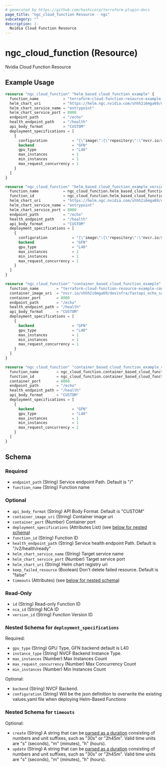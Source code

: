 ```yaml
---
# generated by https://github.com/hashicorp/terraform-plugin-docs
page_title: "ngc_cloud_function Resource - ngc"
subcategory: ""
description: |-
  Nvidia Cloud Function Resource
---
```


# ngc_cloud_function (Resource)

Nvidia Cloud Function Resource

## Example Usage

```terraform
resource "ngc_cloud_function" "helm_based_cloud_function_example" {
  function_name           = "terraform-cloud-function-resource-example-helm"
  helm_chart_uri          = "https://helm.ngc.nvidia.com/shhh2i6mga69/devinfra/charts/inference-test-0.1.tgz"
  helm_chart_service_name = "entrypoint"
  helm_chart_service_port = 8000
  endpoint_path           = "/echo"
  health_endpoint_path    = "/health"
  api_body_format         = "CUSTOM"
  deployment_specifications = [
    {
      configuration           = "{\"image\":{\"repository\":\"nvcr.io/shhh2i6mga69/devinfra/fastapi_echo_sample\",\"tag\":\"latest\"}}",
      backend                 = "GFN"
      gpu_type                = "L40"
      max_instances           = 1
      min_instances           = 1
      max_request_concurrency = 1
    }
  ]
}

resource "ngc_cloud_function" "helm_based_cloud_function_example_version" {
  function_name           = ngc_cloud_function.helm_based_cloud_function_example.function_name
  function_id             = ngc_cloud_function.helm_based_cloud_function_example.id
  helm_chart_uri          = "https://helm.ngc.nvidia.com/shhh2i6mga69/devinfra/charts/inference-test-0.1.tgz"
  helm_chart_service_name = "entrypoint"
  helm_chart_service_port = 8000
  endpoint_path           = "/echo"
  health_endpoint_path    = "/health"
  api_body_format         = "CUSTOM"
  deployment_specifications = [
    {
      configuration           = "{\"image\":{\"repository\":\"nvcr.io/shhh2i6mga69/devinfra/fastapi_echo_sample\",\"tag\":\"latest\"}}",
      backend                 = "GFN"
      gpu_type                = "L40"
      max_instances           = 1
      min_instances           = 1
      max_request_concurrency = 1
    }
  ]
}

resource "ngc_cloud_function" "container_based_cloud_function_example" {
  function_name        = "terraform-cloud-function-resource-example-container"
  container_image_uri  = "nvcr.io/shhh2i6mga69/devinfra/fastapi_echo_sample:latest"
  container_port       = 8000
  endpoint_path        = "/echo"
  health_endpoint_path = "/health"
  api_body_format      = "CUSTOM"
  deployment_specifications = [
    {
      backend                 = "GFN"
      gpu_type                = "L40"
      max_instances           = 1
      min_instances           = 1
      max_request_concurrency = 1
    }
  ]
}

resource "ngc_cloud_function" "container_based_cloud_function_example_version" {
  function_name        = ngc_cloud_function.container_based_cloud_function_example.function_name
  function_id          = ngc_cloud_function.container_based_cloud_function_example.id
  container_port       = 8000
  endpoint_path        = "/echo"
  health_endpoint_path = "/health"
  api_body_format      = "CUSTOM"
  deployment_specifications = [
    {
      backend                 = "GFN"
      gpu_type                = "L40"
      max_instances           = 1
      min_instances           = 1
      max_request_concurrency = 1
    }
  ]
}
```

<!-- schema generated by tfplugindocs -->
## Schema

### Required

- `endpoint_path` (String) Service endpoint Path. Default is "/"
- `function_name` (String) Function name

### Optional

- `api_body_format` (String) API Body Format. Default is "CUSTOM"
- `container_image_uri` (String) Container image uri
- `container_port` (Number) Container port
- `deployment_specifications` (Attributes List) (see [below for nested schema](#nestedatt--deployment_specifications))
- `function_id` (String) Function ID
- `health_endpoint_path` (String) Service health endpoint Path. Default is "/v2/health/ready"
- `helm_chart_service_name` (String) Target service name
- `helm_chart_service_port` (Number) Target service port
- `helm_chart_uri` (String) Helm chart registry uri
- `keep_failed_resource` (Boolean) Don't delete failed resource. Default is "false"
- `timeouts` (Attributes) (see [below for nested schema](#nestedatt--timeouts))

### Read-Only

- `id` (String) Read-only Function ID
- `nca_id` (String) NCA ID
- `version_id` (String) Function Version ID

<a id="nestedatt--deployment_specifications"></a>
### Nested Schema for `deployment_specifications`

Required:

- `gpu_type` (String) GPU Type, GFN backend default is L40
- `instance_type` (String) NVCF Backend Instance Type.
- `max_instances` (Number) Max Instances Count
- `max_request_concurrency` (Number) Max Concurrency Count
- `min_instances` (Number) Min Instances Count

Optional:

- `backend` (String) NVCF Backend.
- `configuration` (String) Will be the json definition to overwrite the existing values.yaml file when deploying Helm-Based Functions


<a id="nestedatt--timeouts"></a>
### Nested Schema for `timeouts`

Optional:

- `create` (String) A string that can be [parsed as a duration](https://pkg.go.dev/time#ParseDuration) consisting of numbers and unit suffixes, such as "30s" or "2h45m". Valid time units are "s" (seconds), "m" (minutes), "h" (hours).
- `update` (String) A string that can be [parsed as a duration](https://pkg.go.dev/time#ParseDuration) consisting of numbers and unit suffixes, such as "30s" or "2h45m". Valid time units are "s" (seconds), "m" (minutes), "h" (hours).
